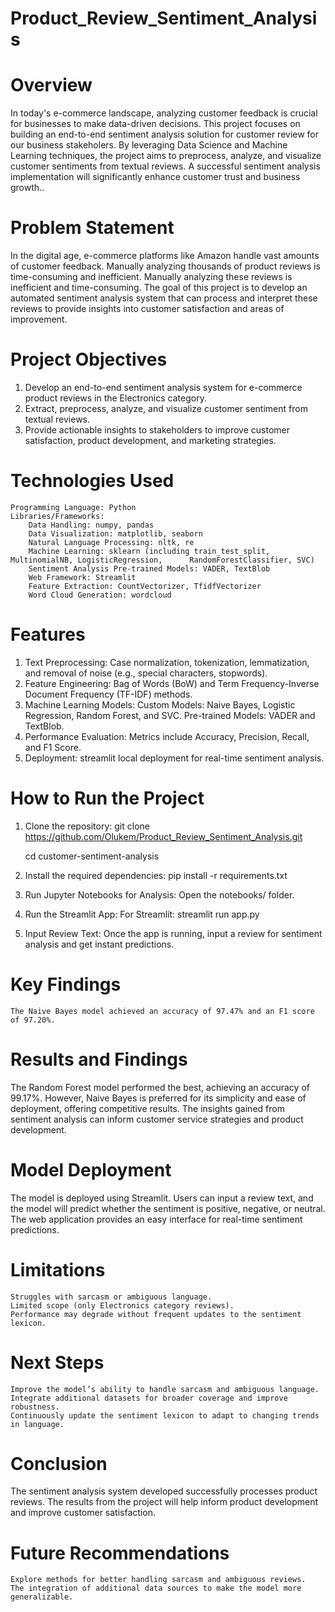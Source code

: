# Product_Review_Sentiment_Analysis

# Overview
In today's e-commerce landscape, analyzing customer feedback is crucial for businesses to make data-driven decisions. This project focuses on building an end-to-end sentiment analysis solution for customer review for our business stakeholers. By leveraging Data Science and Machine Learning techniques, the project aims to preprocess, analyze, and visualize customer sentiments from textual reviews. A successful sentiment analysis implementation will significantly enhance customer trust and business growth..

# Problem Statement
In the digital age, e-commerce platforms like Amazon handle vast amounts of customer feedback. Manually analyzing thousands of product reviews is time-consuming and inefficient.  Manually analyzing these reviews is inefficient and time-consuming. The goal of this project is to develop an automated sentiment analysis system that can process and interpret these reviews to provide insights into customer satisfaction and areas of improvement.

# Project Objectives
1.  Develop an end-to-end sentiment analysis system for e-commerce product reviews in the Electronics category.
2.  Extract, preprocess, analyze, and visualize customer sentiment from textual reviews.
3.  Provide actionable insights to stakeholders to improve customer satisfaction, product development, and marketing strategies.

# Technologies Used
    Programming Language: Python
    Libraries/Frameworks:
        Data Handling: numpy, pandas
        Data Visualization: matplotlib, seaborn
        Natural Language Processing: nltk, re
        Machine Learning: sklearn (including train_test_split, MultinomialNB, LogisticRegression,      RandomForestClassifier, SVC)
        Sentiment Analysis Pre-trained Models: VADER, TextBlob
        Web Framework: Streamlit
        Feature Extraction: CountVectorizer, TfidfVectorizer
        Word Cloud Generation: wordcloud

# Features
1.   Text Preprocessing:
       Case normalization, tokenization, lemmatization, and removal of noise (e.g., special characters, stopwords).
2.  Feature Engineering:
       Bag of Words (BoW) and Term Frequency-Inverse Document Frequency (TF-IDF) methods.
3.  Machine Learning Models:
       Custom Models: Naive Bayes, Logistic Regression, Random Forest, and SVC.
       Pre-trained Models: VADER and TextBlob.
4.  Performance Evaluation:
       Metrics include Accuracy, Precision, Recall, and F1 Score.
5.  Deployment:
       streamlit local deployment for real-time sentiment analysis.

# How to Run the Project
1. Clone the repository:
  git clone https://github.com/Olukem/Product_Review_Sentiment_Analysis.git

    cd customer-sentiment-analysis

3. Install the required dependencies:
   pip install -r requirements.txt

4. Run Jupyter Notebooks for Analysis:
    Open the notebooks/ folder.

5. Run the Streamlit App:
  For Streamlit:
    streamlit run app.py

6. Input Review Text: Once the app is running, input a review for sentiment analysis and get instant predictions.


# Key Findings
    The Naive Bayes model achieved an accuracy of 97.47% and an F1 score of 97.20%.


# Results and Findings
The Random Forest model performed the best, achieving an accuracy of 99.17%. However, Naive Bayes is preferred for its simplicity and ease of deployment, offering competitive results. The insights gained from sentiment analysis can inform customer service strategies and product development.

# Model Deployment
The model is deployed using Streamlit. Users can input a review text, and the model will predict whether the sentiment is positive, negative, or neutral. The web application provides an easy interface for real-time sentiment predictions.

# Limitations
    Struggles with sarcasm or ambiguous language.
    Limited scope (only Electronics category reviews).
    Performance may degrade without frequent updates to the sentiment lexicon.

# Next Steps
    Improve the model’s ability to handle sarcasm and ambiguous language.
    Integrate additional datasets for broader coverage and improve robustness.
    Continuously update the sentiment lexicon to adapt to changing trends in language.

# Conclusion
  The sentiment analysis system developed successfully processes product reviews. The results from the project will help inform product development and improve customer satisfaction.

# Future Recommendations

    Explore methods for better handling sarcasm and ambiguous reviews.
    The integration of additional data sources to make the model more generalizable.

